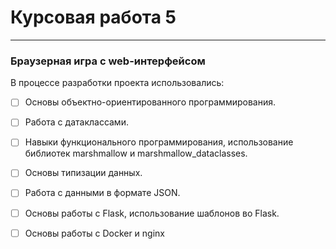 # Курсовая работа 5

***
### Браузерная игра с web-интерфейсом

В процессе разработки проекта использовались:
- [ ]  Основы объектно-ориентированного программирования.
- [ ]  Работа с датаклассами.
- [ ]  Навыки функционального программирования, 
использование библиотек marshmallow и marshmallow_dataclasses.
- [ ]  Основы типизации данных.
- [ ]  Работа с данными в  формате JSON.
- [ ]  Основы работы с Flask, использование шаблонов во Flask.
- [ ]  Основы работы с Docker и nginx



